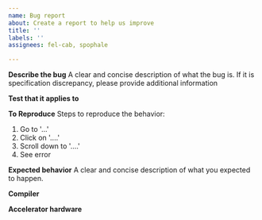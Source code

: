 ```yaml
---
name: Bug report
about: Create a report to help us improve
title: ''
labels: ''
assignees: fel-cab, spophale

---
```


**Describe the bug**
A clear and concise description of what the bug is. If it is specification discrepancy, please provide additional information

**Test that it applies to**

**To Reproduce**
Steps to reproduce the behavior:
1. Go to '...'
2. Click on '....'
3. Scroll down to '....'
4. See error

**Expected behavior**
A clear and concise description of what you expected to happen.

**Compiler**

**Accelerator hardware**
